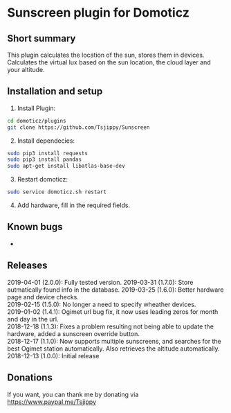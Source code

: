 Sunscreen plugin for Domoticz
============================================


Short summary
-------------
This plugin calculates the location of the sun, stores them in devices.
Calculates the virtual lux based on the sun location, the cloud layer and your altitude.

Installation and setup
----------------------
1)  Install Plugin: 
```bash
cd domoticz/plugins
git clone https://github.com/Tsjippy/Sunscreen
```
2) Install dependecies: 
```bash
sudo pip3 install requests
sudo pip3 install pandas
sudo apt-get install libatlas-base-dev
```
3) Restart domoticz: 
```bash
sudo service domoticz.sh restart
```
4) Add hardware, fill in the required fields.


Known bugs
----------
* 

Releases
----------
2019-04-01 (2.0.0): Fully tested version.
2019-03-31 (1.7.0): Store autmatically found info in the database.
2019-03-25 (1.6.0): Better hardware page and device checks.<br/>
2019-02-15 (1.5.0): No longer a need to specify wheather devices.<br/>
2019-01-02 (1.4.1): Ogimet url bug fix, it now uses leading zeros for month and day in the url.<br/>
2018-12-18 (1.1.3): Fixes a problem resulting not being able to update the hardware, added a sunscreen override button.<br/>
2018-12-17 (1.1.0): Now supports multiple sunscreens, and searches for the best Ogimet station automatically. Also retrieves the altitude automatically.<br/>
2018-12-13 (1.0.0): Initial release  <br/>

Donations
----------
If you want, you can thank me by donating via https://www.paypal.me/Tsjippy
